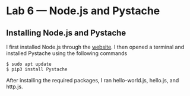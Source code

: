 # Lab 6 — Node.js and Pystache
## Installing Node.js and Pystache
I first installed Node.js through the [website](https://nodejs.org/en/download/). I then opened a terminal and installed Pystache using the following commands
```
$ sudo apt update
$ pip3 install Pystache
```
After installing the required packages, I ran hello-world.js, hello.js, and http.js.

